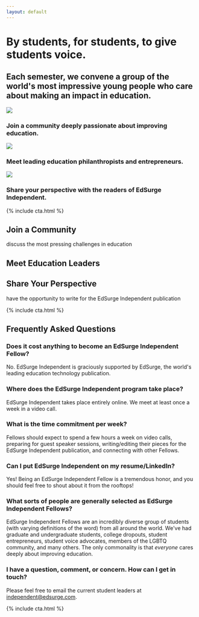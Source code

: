 ```yaml
---
layout: default
---
```


# By students, for students, to give students voice.

## Each semester, we convene a group of the world's most impressive young people who care about making an impact in education.

<div id="index-section-icons">
  <div class="index-section-icon-holder">
    <div class="index-section-icon-background">
      <img src="{{ site.baseurl }}/images/community-icon.svg" />
    </div>
    <div class="index-section-icons-text-container">
      <h3>Join a community deeply passionate about improving education.</h3>
    </div>
  </div>
  <div class="index-section-icon-holder">
    <div class="index-section-icon-background">
      <img src="{{ site.baseurl }}/images/network-icon.svg" />
    </div>
    <div class="index-section-icons-text-container">
      <h3>Meet leading education philanthropists and entrepreneurs.</h3>
    </div>
  </div>
  <div class="index-section-icon-holder">
    <div class="index-section-icon-background">
      <img src="{{ site.baseurl }}/images/perspective-icon.svg" />
    </div>
    <div class="index-section-icons-text-container">
      <h3>Share your perspective with the readers of EdSurge Independent.</h3>
    </div>
  </div>
</div>

{% include cta.html %}

<h2 class="index-section-header">Join a Community</h2>
discuss the most pressing challenges in education

<h2 class="index-section-header">Meet Education Leaders</h2>

<h2 class="index-section-header">Share Your Perspective</h2>
have the opportunity to write for the EdSurge Independent publication

{% include cta.html %}

<div id="faq">
  <h2>Frequently Asked Questions</h2>

  <h3>Does it cost anything to become an EdSurge Independent Fellow?</h3>
  <p>No. EdSurge Independent is graciously supported by EdSurge, the world's leading education technology publication.</p>

  <h3>Where does the EdSurge Independent program take place?</h3>
  <p>EdSurge Independent takes place entirely online. We meet at least once a week in a video call.</p>

  <h3>What is the time commitment per week?</h3>
  <p>Fellows should expect to spend a few hours a week on video calls, preparing for guest speaker sessions, writing/editing their pieces for the EdSurge Independent publication, and connecting with other Fellows.</p>

  <h3>Can I put EdSurge Independent on my resume/LinkedIn?</h3>
  <p>Yes! Being an EdSurge Independent Fellow is a tremendous honor, and you should feel free to shout about it from the rooftops!</p>

  <h3>What sorts of people are generally selected as EdSurge Independent Fellows?</h3>
  <p>EdSurge Independent Fellows are an incredibly diverse group of students (with varying definitions of the word) from all around the world. We've had graduate and undergraduate students, college dropouts, student entrepreneurs, student voice advocates, members of the LGBTQ community, and many others. The only commonality is that <em>everyone</em> cares deeply about improving education.</p>

  <h3>I have a question, comment, or concern. How can I get in touch?</h3>
  <p>Please feel free to email the current student leaders at <a href="mailto:independent@edsurge.com">independent@edsurge.com</a>.</p>
</div>

{% include cta.html %}
